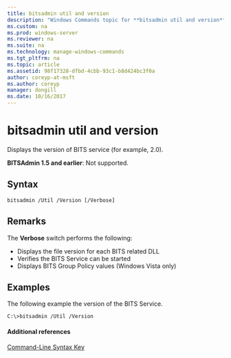 ```yaml
---
title: bitsadmin util and version
description: "Windows Commands topic for **bitsadmin util and version** - Displays the version of BITS service."
ms.custom: na
ms.prod: windows-server
ms.reviewer: na
ms.suite: na
ms.technology: manage-windows-commands
ms.tgt_pltfrm: na
ms.topic: article
ms.assetid: 98f17328-dfbd-4cbb-93c1-b8d424bc3f0a
author: coreyp-at-msft
ms.author: coreyp
manager: dongill
ms.date: 10/16/2017
---
```


# bitsadmin util and version

Displays the version of BITS service (for example, 2.0).

**BITSAdmin 1.5 and earlier**: Not supported.

## Syntax

```
bitsadmin /Util /Version [/Verbose]
```

## Remarks

The **Verbose** switch performs the following:
-   Displays the file version for each BITS related DLL
-   Verifies the BITS Service can be started
-   Displays BITS Group Policy values (Windows Vista only)

## <a name="BKMK_examples"></a>Examples

The following example the version of the BITS Service.
```
C:\>bitsadmin /Util /Version
```

#### Additional references

[Command-Line Syntax Key](command-line-syntax-key.md)
